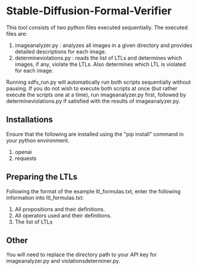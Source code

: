 # Stable-Diffusion-Formal-Verifier
This tool consists of two python files executed sequentially. The executed files are:
1. imageanalyzer.py : analyzes all images in a given directory and provides detailed descriptions for each image. 
2. determineviolations.py : reads the list of LTLs and determines which images, if any, violate the LTLs. Also determines which LTL is violated for each image.

Running sdfv_run.py will automatically run both scripts sequentially without pausing. If you do not wish to execute both scripts at once (but rather execute the scripts one at a time), run imageanalyzer.py first, followed by determineviolations.py if satisfied with the results of imageanalyzer.py. 

## Installations
Ensure that the following are installed using the "pip install" command in your python environment.
1. openai
2. requests

## Preparing the LTLs
Following the format of the example ltl_formulas.txt, enter the following information into ltl_formulas.txt: 
1. All propositions and their definitions.
2. All operators used and their definitions. 
3. The list of LTLs

## Other 
You will need to replace the directory path to your API key for imageanalyzer.py and violationsdeterminer.py. 
